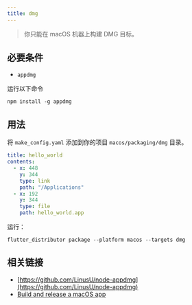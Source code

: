 ```yaml
---
title: dmg
---
```


> 你只能在 macOS 机器上构建 DMG 目标。

## 必要条件

* `appdmg`

运行以下命令

```
npm install -g appdmg
```

## 用法

将 `make_config.yaml` 添加到你的项目 `macos/packaging/dmg` 目录。

```yaml
title: hello_world
contents:
  - x: 448
    y: 344
    type: link
    path: "/Applications"
  - x: 192
    y: 344
    type: file
    path: hello_world.app
```

运行：

```
flutter_distributor package --platform macos --targets dmg
```

## 相关链接

* [https://github.com/LinusU/node-appdmg](https://github.com/LinusU/node-appdmg)
* [Build and release a macOS app](https://docs.flutter.dev/deployment/macos)
